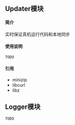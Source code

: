 ## Updater模块
#### 简介
实时保证真机运行代码和本地同步  
#### 使用说明
	TODO  
#### 引用
* minizip
* libcurl
* libz

## Logger模块
	TODO  